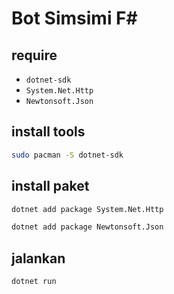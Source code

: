 # Bot Simsimi F#

## require

- `dotnet-sdk`
- `System.Net.Http`
- `Newtonsoft.Json`

## install tools

```bash
sudo pacman -S dotnet-sdk
```

## install paket

```bash
dotnet add package System.Net.Http
```

```bash
dotnet add package Newtonsoft.Json
```

## jalankan

```bash
dotnet run
```
